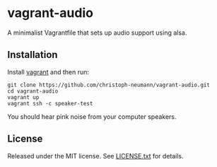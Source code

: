 # vagrant-audio

A minimalist Vagrantfile that sets up audio support using alsa.

## Installation

Install [vagrant](https://www.vagrantup.com/) and then run:

    git clone https://github.com/christoph-neumann/vagrant-audio.git
    cd vagrant-audio
    vagrant up
    vagrant ssh -c speaker-test

You should hear pink noise from your computer speakers.

## License

Released under the MIT license. See [LICENSE.txt](LICENSE.txt) for details.